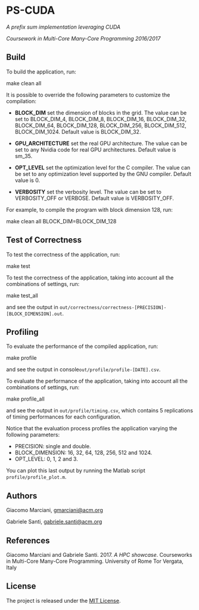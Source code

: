# PS-CUDA

*A prefix sum implementation leveraging CUDA*

*Coursework in Multi-Core Many-Core Programming 2016/2017*


## Build
To build the application, run:

  make clean all

It is possible to override the following parameters to customize the compilation:

* **BLOCK_DIM** set the dimension of blocks in the grid.
The value can be set to BLOCK_DIM_4, BLOCK_DIM_8, BLOCK_DIM_16, BLOCK_DIM_32, BLOCK_DIM_64, BLOCK_DIM_128, BLOCK_DIM_256, BLOCK_DIM_512, BLOCK_DIM_1024.
Default value is BLOCK_DIM_32.

* **GPU_ARCHITECTURE** set the real GPU architecture.
The value can be set to any Nvidia code for real GPU architectures.
Default value is sm_35.

* **OPT_LEVEL** set the optimization level for the C compiler.
The value can be set to any optimization level supported by the GNU compiler.
Default value is 0.

* **VERBOSITY** set the verbosity level.
The value can be set to VERBOSITY_OFF or VERBOSE.
Default value is VERBOSITY_OFF.

For example, to compile the program with block dimension 128, run:

  make clean all BLOCK_DIM=BLOCK_DIM_128


## Test of Correctness
To test the correctness of the application, run:

  make test

To test the correctness of the application, taking into account all the combinations of settings, run:

  make test_all

and see the output in `out/correctness/correctness-[PRECISION]-[BLOCK_DIMENSION].out`.


## Profiling
To evaluate the performance of the compiled application, run:

  make profile

and see the output in console`out/profile/profile-[DATE].csv`.

To evaluate the performance of the application, taking into account all the combinations of settings, run:

  make profile_all

and see the output in `out/profile/timing.csv`, which contains 5 replications of timing performances for each configuration.

Notice that the evaluation process profiles the application varying the following parameters:

* PRECISION: single and double.
* BLOCK_DIMENSION: 16, 32, 64, 128, 256, 512 and 1024.
* OPT_LEVEL: 0, 1, 2 and 3.

You can plot this last output by running the Matlab script `profile/profile_plot.m`.


## Authors
Giacomo Marciani, [gmarciani@acm.org](mailto:gmarciani@acm.org)

Gabriele Santi, [gabriele.santi@acm.org](mailto:gabriele.santi@acm.org)


## References
Giacomo Marciani and Gabriele Santi. 2017. *A HPC showcase*. Courseworks in Multi-Core Many-Core Programming. University of Rome Tor Vergata, Italy


## License
The project is released under the [MIT License](https://opensource.org/licenses/MIT).
